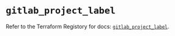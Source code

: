 # `gitlab_project_label`

Refer to the Terraform Registory for docs: [`gitlab_project_label`](https://registry.terraform.io/providers/gitlabhq/gitlab/16.2.0/docs/resources/project_label).
